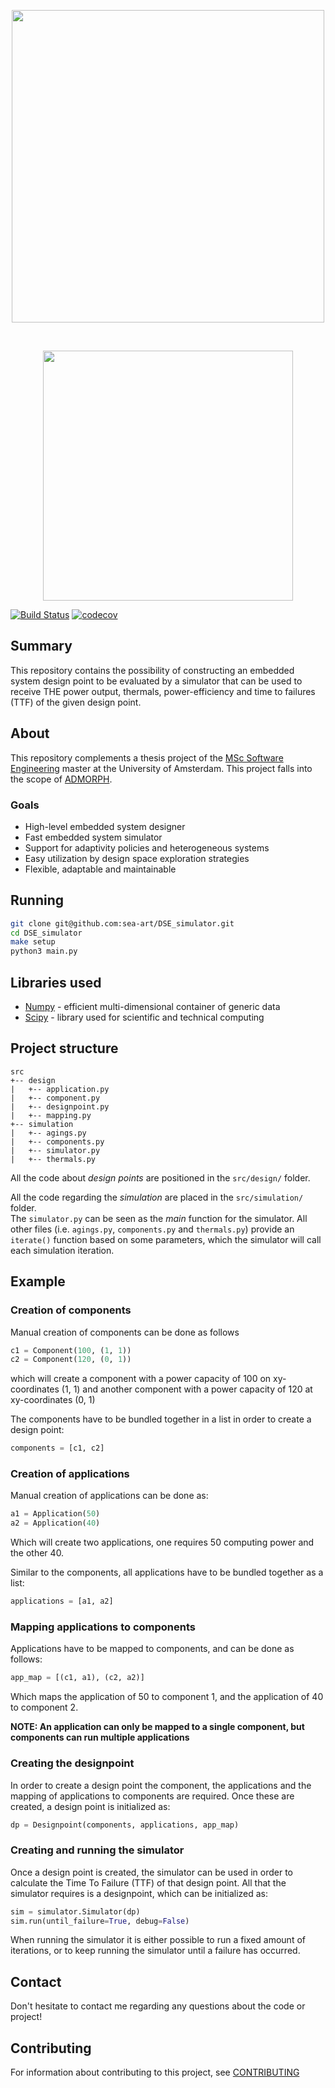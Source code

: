 <p align="center">
    <a href="https://www.uva.nl/en">
        <img width="500" src="https://i.imgur.com/HPWb5UX.png"/>
    </a>
</p> 

<br/>
<p align="center">
    <a href="http://admorph.eu/">
        <img width="400" src="https://i.imgur.com/LJgU1Pf.png"/>
    </a>
</p>  

[![Build Status](https://travis-ci.com/sea-art/Simuflage.svg?token=N3rb3wFxBrspLC9Ysuz7&branch=master)](https://travis-ci.com/github/sea-art/DSE_simulator)
[![codecov](https://codecov.io/gh/sea-art/DSE_simulator/branch/master/graph/badge.svg?token=DJOIKL65KT)](https://codecov.io/gh/sea-art/DSE_simulator)
## Summary
This repository contains the possibility of constructing an embedded system design point to be evaluated by a simulator 
that can be used to receive THE power output, thermals, power-efficiency and time to failures (TTF) of the given design point.

## About
This repository complements a thesis project of the [MSc Software Engineering](http://www.software-engineering-amsterdam.nl) 
master at the University of Amsterdam. This project falls into the scope of [ADMORPH](http://admorph.eu/).

### Goals
- High-level embedded system designer
- Fast embedded system simulator
- Support for adaptivity policies and heterogeneous systems
- Easy utilization by design space exploration strategies
- Flexible, adaptable and maintainable

## Running
```bash
git clone git@github.com:sea-art/DSE_simulator.git
cd DSE_simulator
make setup
python3 main.py
```

## Libraries used
- [Numpy](https://numpy.org/) - efficient multi-dimensional container of generic data 
- [Scipy](https://scipy.org/) - library used for scientific and technical computing

## Project structure
```
src
+-- design
|   +-- application.py
|   +-- component.py
|   +-- designpoint.py
|   +-- mapping.py
+-- simulation
|   +-- agings.py
|   +-- components.py
|   +-- simulator.py
|   +-- thermals.py
```
All the code about *design points* are positioned in the ```src/design/``` folder.<br>
 
All the code regarding the *simulation* are placed in the ```src/simulation/``` folder.<br>
The ```simulator.py``` can be seen as the *main* function for the simulator. All other files 
(i.e. ```agings.py```, ```components.py``` and ```thermals.py```) provide an ```iterate()``` function
based on some parameters, which the simulator will call each simulation iteration.

## Example

### Creation of components
Manual creation of components can be done as follows
```python
c1 = Component(100, (1, 1))
c2 = Component(120, (0, 1))
```
which will create a component with a power capacity of 100 on xy-coordinates (1, 1) 
and another component with a power capacity of 120 at xy-coordinates (0, 1)

The components have to be bundled together in a list in order to create a design point:
```python
components = [c1, c2]
```

### Creation of applications
Manual creation of applications can be done as:
```python
a1 = Application(50)
a2 = Application(40)
```
Which will create two applications, one requires 50 computing power and the other 40.

Similar to the components, all applications have to be bundled together as a list:
```python
applications = [a1, a2]
```

### Mapping applications to components
Applications have to be mapped to components, and can be done as follows:
```python
app_map = [(c1, a1), (c2, a2)]
```
Which maps the application of 50 to component 1, and the application of 40 to component 2.

**NOTE: An application can only be mapped to a single component, but components can run multiple applications**

### Creating the designpoint
In order to create a design point the component, the applications and the mapping of 
applications to components are required. Once these are created, a design point is initialized as:
```python
dp = Designpoint(components, applications, app_map)
```

### Creating and running the simulator
Once a design point is created, the simulator can be used in order to calculate the Time To Failure (TTF) 
of that design point. All that the simulator requires is a designpoint, which can be initialized as:
```python
sim = simulator.Simulator(dp)
sim.run(until_failure=True, debug=False)
```
When running the simulator it is either possible to run a fixed amount of iterations, 
or to keep running the simulator until a failure has occurred.

## Contact
Don't hesitate to contact me regarding any questions about the code or project!<br>

## Contributing
For information about contributing to this project, see [CONTRIBUTING](CONTRIBUTING.md)
